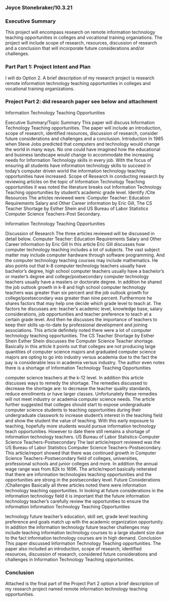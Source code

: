 ### Joyce Stonebraker/10.3.21

### Executive Summary

This project will encompass research on remote information technology teaching opportunities in colleges and vocational training organiations. The project will include scope of research, resources, discussion of research and a conclusion that will incorporate future considerations and/or challenges.

### Part Part 1: Project Intent and Plan

I will do Option 2. A brief description of my research project is research remote information technology teaching opportunities in colleges and vocational training organizations.

### Project Part 2: did research paper see below and attachment

Information Technology Teaching Opportunities

Executive Summary/Topic Summary
This paper will discuss Information Technology Teaching opportunities. The paper will include an introduction, scope of research, identified resources, discussion of research, consider future considerations and challenges and a conclusion.
Introduction
In 1985 when Steve Jobs predicted that computers and technology would change the world in many ways. No one could have imagined how the educational and business landscape would change to accommodate the increasing needs for Information Technology skills in every job. With the focus of ensuring all students have information technology skills to succeed in today’s computer driven world the information technology teaching opportunities have increased. 
Scope of Research
In conducting research by reviewing articles on the topic of Information Technology Teaching opportunities it was noted the literature breaks out Information Technology Teaching opportunities by student’s academic grade level.
Identify /Cite Resources
The articles reviewed were :Computer Teacher: Education Requirements Salary and Other Career information by Eric Gill, The CS Teacher Shortage by Esther Shein and US Bureau of Labor Statistics Computer Science Teachers-Post Secondary.


Information Technology Teaching Opportunities

Discussion of Research
The three articles reviewed will be discussed in detail below.
Computer Teacher: Education Requirements Salary and Other Career information by Eric Gill
In this article Eric Gill discusses how computer technology teaching includes a lot of subjects. The vast subject matter may include computer hardware through software programming. And the computer technology teaching courses may include mathematics. He also points out that k-8 computer technology teachers usually have bachelor’s degree, high school computer teachers usually have a bachelor’s or master’s degree and college/postsecondary computer technology teachers usually have a masters or doctorate degree. In addition he shared the job outlook growth in k-8 and high school computer technology teachers was greater than six percent  and the job outlook growth for college/postsecondary was greater than nine percent. Furthermore he shares factors that may help one decide which grade level to teach at. The factors he discusses are: teacher’s academic level, knowledge base, salary considerations, job opportunities and teacher preference to teach at a certain grade level. And then he discusses the importance of teachers to keep their skills up-to-date by professional development and joining associations. This article definitely noted there were a lot of computer technology teaching opportunities.
The CS Teacher Shortage by Esther Shein
Esther Shein discusses the Computer Science Teacher shortage. Basically in this article it points out that colleges are not producing large quantities of computer science majors and graduated computer science majors are opting to go into industry versus academia due to the fact the pay is considerable less in academia versus industry. The author even notes there is a shortage of 
Information Technology Teaching Opportunities

computer science teachers at the k-12 level. In addition this article discusses ways to remedy the shortage. The remedies discussed to decrease the shortage are: to decrease the teacher quality standards, reduce enrollments or have larger classes. Unfortunately these remedies will not meet industry or academia computer science needs. The article further suggested that colleges should start to expose undergraduate computer science students to teaching opportunities during their undergraduate classwork to increase student’s interest in the teaching field and show the student the value of teaching. With this early exposure to teaching, hopefully more students would pursue information technology teach opportunities. However to date there still remains a shortage of information technology teachers.
US Bureau of Labor Statistics-Computer Science Teachers-Postsecondary
The last article/report reviewed was the US Bureau of Labor Statistics Computer Science Teachers-Postsecondary. This article/report showed that there was continued growth in Computer Science Teachers-Postsecondary field of colleges, universities, professional schools and junior colleges and more. In addition the annual wage range was from 82k to 169K.  The article/report basically reiterated that there are information technologies teaching opportunities and the opportunities are strong in the postsecondary level.
Future Considerations /Challenges
Basically all three articles noted there were information technology teaching opportunities. In looking at future considerations in the information technology field it is important that the future information technology teacher’s  carefully review the opportunities to ensure the information 
Information Technology Teaching Opportunities

technology future teacher’s education, skill set, grade level teaching preference and goals match up with the academic organization opportunity. In addition the information technology future teacher challenges may include teaching information technology courses to a large student size due to the fact  information technology courses are in high demand.
Conclusion
This paper discussed Information Technology Teaching opportunities. The paper also included an introduction, scope of research, identified resources, discussion of research, considered future considerations and challenges in Information Technology Teaching opportunities.


### Conclusion

Attached is the final part of the Project Part 2 option a brief description of my research project named remote information technology teaching opportunities.

